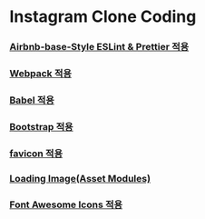# Instagram Clone Coding

### [Airbnb-base-Style ESLint & Prettier 적용](https://msko.tistory.com/99)

### [Webpack 적용](https://msko.tistory.com/100)

### [Babel 적용](https://msko.tistory.com/101)

### [Bootstrap 적용](https://msko.tistory.com/102)

### [favicon 적용](https://msko.tistory.com/103)

### [Loading Image(Asset Modules)](https://msko.tistory.com/104)

### [Font Awesome Icons 적용](https://msko.tistory.com/105)
